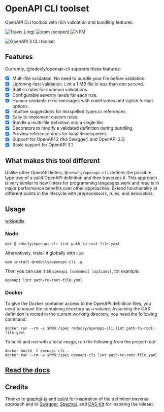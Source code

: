 # OpenAPI CLI toolset

OpenAPI CLI toolbox with rich validation and bundling features.

![Travis (.org)](https://img.shields.io/travis/Redocly/openapi-cli/master)
![npm (scoped)](https://img.shields.io/npm/v/@redocly/openapi-cli)
![NPM](https://img.shields.io/npm/l/@redocly/openapi-cli)

![OpenAPI 3 CLI toolset](./media/openapi-cli.gif)

## Features

Currently, @redocly/openapi-cli supports these features:

- [x] Multi-file validation. No need to bundle your file before validation.
- [x] Lightning-fast validation. Lint a 1 MB file in less than one second.
- [x] Built-in rules for common validations.
- [x] Configurable severity levels for each rule.
- [x] Human-readable error messages with codeframes and stylish format options.
- [x] Intuitive suggestions for misspelled types or references.
- [x] Easy to implement custom rules.
- [x] Bundle a multi-file definition into a single file.
- [x] Decorators to modify a validated definition during bundling.
- [x] Preview reference docs for local development.
- [x] Support for OpenAPI 2 (fka Swagger) and OpenAPI 3.0.
- [x] Basic support for OpenAPI 3.1

## What makes this tool different

Unlike other OpenAPI linters, `@redocly/openapi-cli` defines the possible type tree of a valid OpenAPI definition and then traverses it. This approach is very similar to how linters for programming languages work and results in major performance benefits over other approaches. Extend functionality at different points in the lifecycle with preprocessors, rules, and decorators.

## Usage
[wikipedia](https://en.wikipedia.org/wiki/Openapl)
### Node

```
npx @redocly/openapi-cli lint path-to-root-file.yaml
```

Alternatively, install it globally with `npm`:

```
npm install @redocly/openapi-cli -g
```

Then you can use it as `openapi [command] [options]`, for example:

```openapi lint path-to-root-file.yaml```

### Docker

To give the Docker container access to the OpenAPI definition files, you need to
mount the containing directory as a volume. Assuming the OAS definition is rooted
in the current working directory, you need the following command:

```
docker run --rm -v $PWD:/spec redocly/openapi-cli lint path-to-root-file.yaml
```

To build and run with a local image, run the following from the project root:

```
docker build -t openapi-cli .
docker run --rm -v $PWD:/spec openapi-cli lint path-to-root-file.yaml
```

## [Read the docs](https://redoc.ly/docs/cli/)

## Credits

Thanks to [graphql-js](https://github.com/graphql/graphql-js) and [eslint](https://github.com/eslint/eslint) for inspiration of the definition traversal approach and to [Swagger](https://github.com/swagger-api/swagger-editor), [Spectral](https://github.com/stoplightio/spectral), and [OAS-Kit](https://github.com/Mermade/oas-kit) for inspiring the ruleset.
